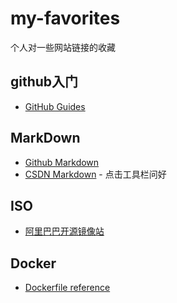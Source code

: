 # my-favorites
个人对一些网站链接的收藏

## github入门
* [GitHub Guides](https://guides.github.com)
## MarkDown
* [Github Markdown](https://guides.github.com/features/mastering-markdown/)
* [CSDN Markdown](https://mp.csdn.net/mdeditor#) - 点击工具栏问好
## ISO
* [阿里巴巴开源镜像站](https://opsx.alibaba.com/?lang=zh-CN)
## Docker
* [Dockerfile reference](https://docs.docker.com/engine/reference/builder/)
